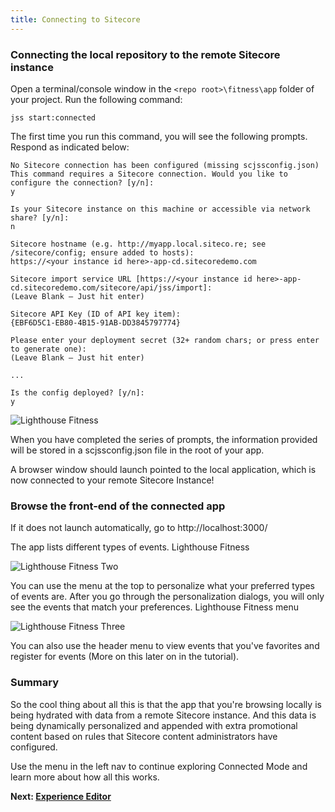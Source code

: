 ```yaml
---
title: Connecting to Sitecore
---
```


### Connecting the local repository to the remote Sitecore instance

Open a terminal/console window in the `<repo root>\fitness\app` folder of your project. Run the following command:

```shell
jss start:connected
```

The first time you run this command, you will see the following prompts. Respond as indicated below:

```shell
No Sitecore connection has been configured (missing scjssconfig.json)
This command requires a Sitecore connection. Would you like to configure the connection? [y/n]:
y

Is your Sitecore instance on this machine or accessible via network share? [y/n]:
n

Sitecore hostname (e.g. http://myapp.local.siteco.re; see /sitecore/config; ensure added to hosts):
https://<your instance id here>-app-cd.sitecoredemo.com

Sitecore import service URL [https://<your instance id here>-app-cd.sitecoredemo.com/sitecore/api/jss/import]:
(Leave Blank – Just hit enter)

Sitecore API Key (ID of API key item):
{EBF6D5C1-EB80-4B15-91AB-DD3845797774}

Please enter your deployment secret (32+ random chars; or press enter to generate one):
(Leave Blank – Just hit enter)

...

Is the config deployed? [y/n]:
y
```

![Lighthouse Fitness](https://mss-p-006-delivery.sitecorecontenthub.cloud/api/public/content/f575d7259d1b48248a38898517478fd1?v=159ee4e3)

When you have completed the series of prompts, the information provided will be stored in a scjssconfig.json file in the root of your app.

A browser window should launch pointed to the local application, which is now connected to your remote Sitecore Instance!

### Browse the front-end of the connected app

If it does not launch automatically, go to http://localhost:3000/

The app lists different types of events. Lighthouse Fitness

![Lighthouse Fitness Two](https://mss-p-006-delivery.sitecorecontenthub.cloud/api/public/content/ba40a6c9ee204a7fb188ffc376a11013?v=e65e0076)

You can use the menu at the top to personalize what your preferred types of events are. After you go through the personalization dialogs, you will only see the events that match your preferences. Lighthouse Fitness menu

![Lighthouse Fitness Three](https://mss-p-006-delivery.sitecorecontenthub.cloud/api/public/content/1004e5b172604ea8821f8a45a435f3e0?v=ca3cf9ce)

You can also use the header menu to view events that you've favorites and register for events (More on this later on in the tutorial).

### Summary

So the cool thing about all this is that the app that you're browsing locally is being hydrated with data from a remote Sitecore instance. And this data is being dynamically personalized and appended with extra promotional content based on rules that Sitecore content administrators have configured.

Use the menu in the left nav to continue exploring Connected Mode and learn more about how all this works.

**Next: [Experience Editor](/trials/jss-connected-demo/exploring-sitecore/experience-editor)**
